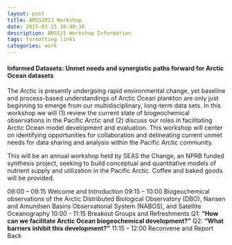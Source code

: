```yaml
---
layout: post
title: AMSS2023 Workshop
date: 2015-03-15 16:40:16
description: AMSS23 Workshop Information
tags: formatting links
categories: work
---
```


#### Informed Datasets: Unmet needs and synergistic paths forward for Arctic Ocean datasets


The Arctic is presently undergoing rapid environmental change, yet baseline and process-based understandings of Arctic Ocean plankton are only just beginning to emerge from our multidisciplinary, long-term data sets. In this workshop we will (1) review the current state of biogeochemical observations in the Pacific Arctic and (2) discuss our roles in facilitating Arctic Ocean model development and evaluation. This workshop will center on identifying opportunities for collaboration and delineating current unmet needs for data sharing and analysis within the Pacific Arctic community.

This will be an annual workshop held by SEAS the Change, an NPRB funded synthesis project, seeking to build conceptual and quantitative models of nutrient supply and utilization in the Pacific Arctic. Coffee and baked goods will be provided.

09:00 – 09:15    	Welcome and Introduction
09:15 – 10:00    	Biogeochemical observations of the Arctic Distributed Biological Observatory (DBO), Nansen and Amundsen Basins Observational System (NABOS), and Satellite Oceanography
10:00 - 11:15    	Breakout Groups and Refreshments
Q1: **“How can we facilitate Arctic Ocean biogeochemical development?”**
Q2: **“What barriers inhibit this development?”**
11:15 – 12:00    	Reconvene and Report Back
	
